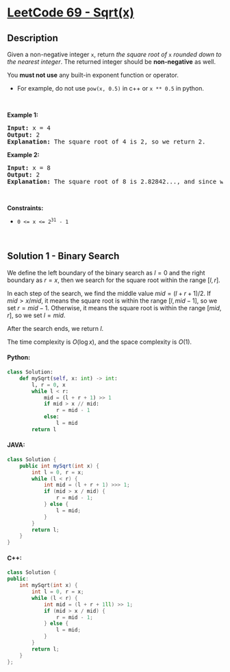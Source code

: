 # [LeetCode 69 - Sqrt(x)](https://leetcode.com/problems/sqrtx)


## Description

<p>Given a non-negative integer <code>x</code>, return <em>the square root of </em><code>x</code><em> rounded down to the nearest integer</em>. The returned integer should be <strong>non-negative</strong> as well.</p>

<p>You <strong>must not use</strong> any built-in exponent function or operator.</p>

<ul>
	<li>For example, do not use <code>pow(x, 0.5)</code> in c++ or <code>x ** 0.5</code> in python.</li>
</ul>

<p>&nbsp;</p>
<p><strong class="example">Example 1:</strong></p>

<pre>
<strong>Input:</strong> x = 4
<strong>Output:</strong> 2
<strong>Explanation:</strong> The square root of 4 is 2, so we return 2.
</pre>

<p><strong class="example">Example 2:</strong></p>

<pre>
<strong>Input:</strong> x = 8
<strong>Output:</strong> 2
<strong>Explanation:</strong> The square root of 8 is 2.82842..., and since we round it down to the nearest integer, 2 is returned.
</pre>

<p>&nbsp;</p>
<p><strong>Constraints:</strong></p>

<ul>
	<li><code>0 &lt;= x &lt;= 2<sup>31</sup> - 1</code></li>
</ul>

<br/>

## Solution 1 - Binary Search

We define the left boundary of the binary search as $l = 0$ and the right boundary as $r = x$, then we search for the square root within the range $[l, r]$.

In each step of the search, we find the middle value $mid = (l + r + 1) / 2$. If $mid > x / mid$, it means the square root is within the range $[l, mid - 1]$, so we set $r = mid - 1$. Otherwise, it means the square root is within the range $[mid, r]$, so we set $l = mid$.

After the search ends, we return $l$.

The time complexity is $O(\log x)$, and the space complexity is $O(1)$.

<!-- tabs:start -->

#### Python:
```python
class Solution:
    def mySqrt(self, x: int) -> int:
        l, r = 0, x
        while l < r:
            mid = (l + r + 1) >> 1
            if mid > x // mid:
                r = mid - 1
            else:
                l = mid
        return l
```

#### JAVA:
```java
class Solution {
    public int mySqrt(int x) {
        int l = 0, r = x;
        while (l < r) {
            int mid = (l + r + 1) >>> 1;
            if (mid > x / mid) {
                r = mid - 1;
            } else {
                l = mid;
            }
        }
        return l;
    }
}
```

#### C++:
```cpp
class Solution {
public:
    int mySqrt(int x) {
        int l = 0, r = x;
        while (l < r) {
            int mid = (l + r + 1ll) >> 1;
            if (mid > x / mid) {
                r = mid - 1;
            } else {
                l = mid;
            }
        }
        return l;
    }
};
```

<!-- tabs:end -->

<!-- end -->
